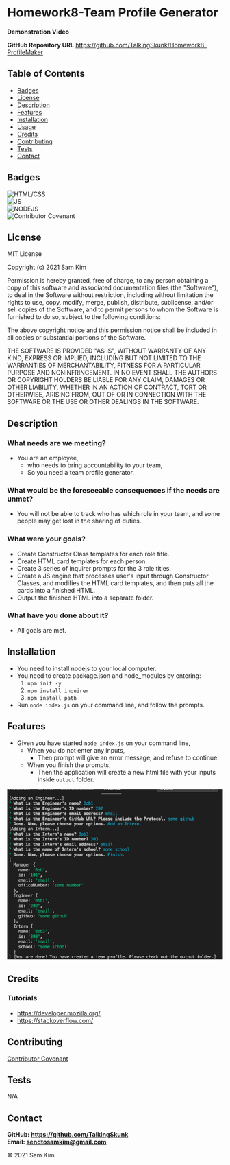 # Homework8-Team Profile Generator

**Demonstration Video**


**GitHub Repository URL**
https://github.com/TalkingSkunk/Homework8-ProfileMaker



## Table of Contents

* [Badges](#badges)
* [License](#license)
* [Description](#description)
* [Features](#features)
* [Installation](#installation)
* [Usage](#usage)
* [Credits](#credits)
* [Contributing](#contributing)
* [Tests](#tests)
* [Contact](#contact)



## Badges

![HTML/CSS](https://img.shields.io/badge/HTML%2FCSS-100%25-blue)  
![JS](https://img.shields.io/badge/JavaScript-Strife-darkgreen)  
![NODEJS](https://img.shields.io/badge/NodeJS-Steadfast-saddlebrown)  
![Contributor Covenant](https://img.shields.io/badge/Contributor%20Covenant-v2.0%20adopted-ff69b4.svg)  



## License

MIT License

Copyright (c) 2021 Sam Kim

Permission is hereby granted, free of charge, to any person obtaining a copy
of this software and associated documentation files (the "Software"), to deal
in the Software without restriction, including without limitation the rights
to use, copy, modify, merge, publish, distribute, sublicense, and/or sell
copies of the Software, and to permit persons to whom the Software is
furnished to do so, subject to the following conditions:

The above copyright notice and this permission notice shall be included in all
copies or substantial portions of the Software.

THE SOFTWARE IS PROVIDED "AS IS", WITHOUT WARRANTY OF ANY KIND, EXPRESS OR
IMPLIED, INCLUDING BUT NOT LIMITED TO THE WARRANTIES OF MERCHANTABILITY,
FITNESS FOR A PARTICULAR PURPOSE AND NONINFRINGEMENT. IN NO EVENT SHALL THE
AUTHORS OR COPYRIGHT HOLDERS BE LIABLE FOR ANY CLAIM, DAMAGES OR OTHER
LIABILITY, WHETHER IN AN ACTION OF CONTRACT, TORT OR OTHERWISE, ARISING FROM,
OUT OF OR IN CONNECTION WITH THE SOFTWARE OR THE USE OR OTHER DEALINGS IN THE
SOFTWARE.



## Description

### What needs are we meeting?
* You are an employee,
    * who needs to bring accountability to your team,
    * So you need a team profile generator.


### What would be the foreseeable consequences if the needs are unmet?
* You will not be able to track who has which role in your team, and some people may get lost in the sharing of duties.


### What were your goals?
* Create Constructor Class templates for each role title.
* Create HTML card templates for each person.
* Create 3 series of inquirer prompts for the 3 role titles.
* Create a JS engine that processes user's input through Constructor Classes, and modifies the HTML card templates, and then puts all the cards into a finished HTML.
* Output the finished HTML into a separate folder.


### What have you done about it?
* All goals are met.


## Installation

* You need to install nodejs to your local computer.
* You need to create package.json and node_modules by entering:
    1. ``` npm init -y ```
    2. ``` npm install inquirer ```
    3. ``` npm install path ```
* Run ``` node index.js ``` on your command line, and follow the prompts.


## Features

* Given you have started ``` node index.js ``` on your command line,
    * When you do not enter any inputs,
        - Then prompt will give an error message, and refuse to continue.
    * When you finish the prompts,
        - Then the application will create a new html file with your inputs inside ``` output ``` folder.

![Screenshot of working website](./hw8.png)



## Credits

### Tutorials
* https://developer.mozilla.org/
* https://stackoverflow.com/



## Contributing

[Contributor Covenant](https://www.contributor-covenant.org/version/2/0/code_of_conduct/code_of_conduct.md)



## Tests

N/A



## Contact

**GitHub: https://github.com/TalkingSkunk**  
**Email: sendtosamkim@gmail.com**



&copy; 2021 Sam Kim